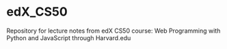 # edX_CS50
Repository for lecture notes from edX CS50 course: Web Programming with Python and JavaScript through Harvard.edu
